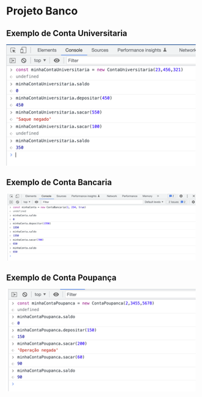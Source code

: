 # Projeto Banco

## Exemplo de Conta Universitaria
![Conta Universitaria](src./../contaUniversitaria.png)

## Exemplo de Conta Bancaria
![Conta Bancaria](src./../contaBancaria.png)

## Exemplo de Conta Poupança
![Conta Poupanca](src./../contaPoupanca.png)
